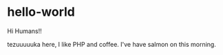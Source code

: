 hello-world
===========

Hi Humans!!

tezuuuuuka here, I like PHP and coffee.
I've have salmon on this morning.
